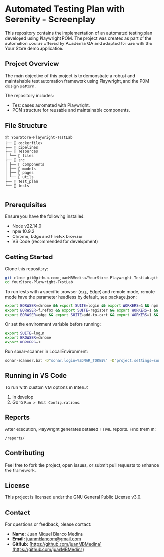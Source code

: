 # Automated Testing Plan with Serenity - Screenplay

This repository contains the implementation of an automated testing plan developed using Playwright POM. The project was created as part of the automation course offered by Academia QA and adapted for use with the Your Store demo application.

## Project Overview

The main objective of this project is to demonstrate a robust and maintainable test automation framework using Playwright, and the POM design pattern.

The repository includes:
- Test cases automated with Playwright.
- POM structure for reusable and maintainable components.


## File Structure
```
📦 YourStore-Playwright-TestLab
├── 📁 dockerfiles
├── 📁 pipelines
├── 📁 resources
│ └── 📁 files
├── 📁 src
│ ├── 📁 components
│ ├── 📁 models
│ ├── 📁 pages
│ └── 📁 utils
├── 📁 test_plan
└── 📁 tests


```

## Prerequisites

Ensure you have the following installed:
- Node v22.14.0
- npm 10.9.2
- Chrome, Edge and Firefox browser
- VS Code (recommended for development)

## Getting Started

Clone this repository:
```bash
git clone git@github.com:juanMBMedina/YourStore-Playwright-TestLab.git
cd YourStore-Playwright-TestLab
```

To run tests with a specific browser (e.g., Edge) and remote mode, remote mode have the parameter headless by default, see package.json:
```bash
export BORWSER=chrome && export SUITE=login && export WORKERS=1 && npm run test
export BORWSER=firefox && export SUITE=register && export WORKERS=1 && npm run test
export BORWSER=edge && export SUITE=add-to-cart && export WORKERS=1 && npm run test
```

Or set the environment variable before running:
```bash
export SUITE=login
export BROWSER=chrome
export WORKERS=1
```
Run sonar-scanner in Local Environment:
```bash
sonar-scanner.bat -D"sonar.login=%SONAR_TOKEN%" -D"project.settings=sonar-scanner.properties" -D"sonar.projectBaseDir=."
```

## Running in VS Code

To run with custom VM options in IntelliJ:
1. In develop
2. Go to `Run > Edit Configurations`.

## Reports

After execution, Playwright generates detailed HTML reports. Find them in:
```
/reports/
```

## Contributing

Feel free to fork the project, open issues, or submit pull requests to enhance the framework.

## License

This project is licensed under the GNU General Public License v3.0.

## Contact

For questions or feedback, please contact:

- **Name:** Juan Miguel Blanco Medina
- **Email:** juanmblancom@gmail.com
- **GitHub:** [https://github.com/juanMBMedina](https://github.com/juanMBMedina)
